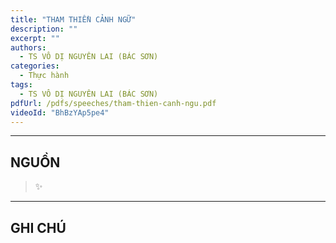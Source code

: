 ```yaml
---
title: "THAM THIỀN CẢNH NGỮ"
description: ""
excerpt: ""
authors:
  - TS VÔ DỊ NGUYÊN LAI (BÁC SƠN)
categories:
  - Thực hành
tags:
  - TS VÔ DỊ NGUYÊN LAI (BÁC SƠN)
pdfUrl: /pdfs/speeches/tham-thien-canh-ngu.pdf
videoId: "BhBzYAp5pe4"
---
```



<hr class="blog-rule" />

## NGUỒN

> ✨

<hr class="blog-rule" />

## GHI CHÚ

[^1]: ⭐️ <a href="/masters/Wuyi-Yuanlai" target="_blank">🔗 TS VÔ DỊ NGUYÊN LAI (BÁC SƠN)</a>
